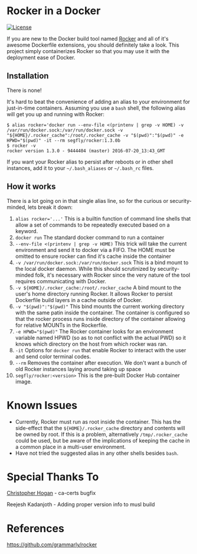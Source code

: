 # Rocker in a Docker
[![License](http://img.shields.io/badge/license-APACHE-blue.svg?style=flat)](http://choosealicense.com/licenses/apache-2.0/)

If you are new to the Docker build tool named [Rocker](https://github.com/grammarly/rocker) and all of it's awesome Dockerfile extensions, you should definitely take a look.
This project simply containerizes Rocker so that you may use it with the deployment ease of Docker.

## Installation
There is none!

It's hard to beat the convenience of adding an alias to your environment for just-in-time containers.
Assuming you use a `bash` shell, the following alias will get you up and running with Rocker:
```
$ alias rocker='docker run --env-file <(printenv | grep -v HOME) -v /var/run/docker.sock:/var/run/docker.sock -v "${HOME}/.rocker_cache":/root/.rocker_cache -v "$(pwd)":"$(pwd)" -e HPWD="$(pwd)" -it --rm segfly/rocker:1.3.0b
$ rocker -v
rocker version 1.3.0 - 9444404 (master) 2016-07-20_13:43_GMT
```

If you want your Rocker alias to persist after reboots or in other shell instances, add it to your `~/.bash_aliases` or `~/.bash_rc` files. 

## How it works
There is a lot going on in that single alias line, so for the curious or security-minded, lets break it down:

1. `alias rocker='...'`
   This is a builtin function of command line shells that allow a set of commands to be repeatedly executed based on a keyword.
1. `docker run`
   The standard docker command to run a container
1. `--env-file <(printenv | grep -v HOME)`
   This trick will take the current environment and send it to docker via a FIFO. The HOME must be omitted to ensure rocker can find it's cache inside the container
1. `-v /var/run/docker.sock:/var/run/docker.sock`
   This is a bind mount to the local docker daemon.
   While this should scrutinized by security-minded folk, it's necessary with Rocker since the very nature of the tool requires communicating with Docker.
1. `-v ${HOME}/.rocker_cache:/root/.rocker_cache`
   A bind mount to the user's home directory running Rocker.
   It allows Rocker to persist Dockerfile build layers in a cache outside of Docker.
1. `-v "$(pwd)":"$(pwd)"`
   This bind mounts the current working directory with the same patin inside the container.
   The container is configured so that the rocker process runs inside directory of the container allowing for relative MOUNTs in the Rockerfile.
1. `-e HPWD="$(pwd)"`
   The Rocker container looks for an environment variable named HPWD (so as to not conflict with the actual PWD) so it knows which directory on the host from which rocker was ran.
1. `-it` Options for `docker run` that enable Rocker to interact with the user and send color terminal codes.
1. `--rm` Removes the container after execution.
   We don't want a bunch of old Rocker instances laying around taking up space
1. `segfly/rocker:<version>` This is the pre-built Docker Hub container image.

# Known Issues
* Currently, Rocker must run as root inside the container.
  This has the side-effect that the `${HOME}/.rocker_cache` directory and contents will be owned by root.
  If this is a problem, alternatively `/tmp/.rocker_cache` could be used, but be aware of the implications of keeping the cache in a common place in a multi-user environment.
* Have not tried the suggested alias in any other shells besides `bash`.

# Special Thanks To
[Christopher Hogan](https://github.com/forktheweb) - ca-certs bugfix

Reejesh Kadanjoth - Adding proper version info to musl build

# References
https://github.com/grammarly/rocker